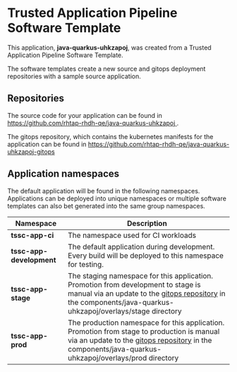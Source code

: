 # Trusted Application Pipeline Software Template

This application, **java-quarkus-uhkzapoj**, was created from a Trusted Application Pipeline Software Template.

The software templates create a new source and gitops deployment repositories with a sample source application. 

## Repositories

The source code for your application can be found in [https://github.com/rhtap-rhdh-qe/java-quarkus-uhkzapoj ](https://github.com/rhtap-rhdh-qe/java-quarkus-uhkzapoj ).
 
The gitops repository, which contains the kubernetes manifests for the application can be found in 
[https://github.com/rhtap-rhdh-qe/java-quarkus-uhkzapoj-gitops ](https://github.com/rhtap-rhdh-qe/java-quarkus-uhkzapoj-gitops ) 

## Application namespaces 

The default application will be found in the following namespaces. Applications can be deployed into unique namespaces or multiple software templates can also bet generated into the same group namespaces.  

|  Namespace   |  Description   |  
| -------- | -------- |
| **tssc-app-ci** | The namespace used for CI workloads |
| **tssc-app-development** | The default application during development. Every build will be deployed to this namespace for testing. |
| **tssc-app-stage** | The staging namespace for this application. Promotion from development to stage is manual via an update to the [gitops repository](https://github.com/rhtap-rhdh-qe/java-quarkus-uhkzapoj-gitops ) in the components/java-quarkus-uhkzapoj/overlays/stage directory |
| **tssc-app-prod** | The production namespace for this application. Promotion from stage to production is manual via an update to the [gitops repository](https://github.com/rhtap-rhdh-qe/java-quarkus-uhkzapoj-gitops ) in the components/java-quarkus-uhkzapoj/overlays/prod directory |